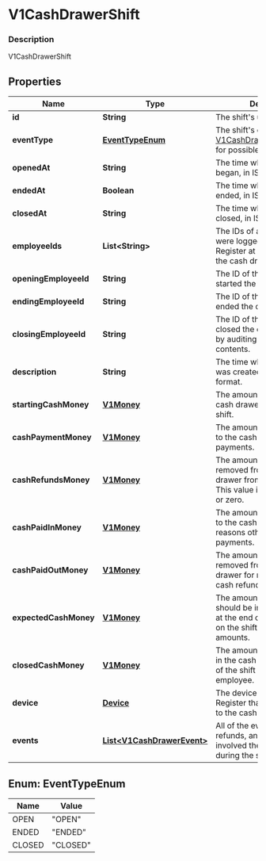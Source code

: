 
# V1CashDrawerShift

### Description

V1CashDrawerShift

## Properties
Name | Type | Description | Notes
------------ | ------------- | ------------- | -------------
**id** | **String** | The shift&#39;s unique ID. |  [optional]
**eventType** | [**EventTypeEnum**](#EventTypeEnum) | The shift&#39;s current state. See [V1CashDrawerShiftEventType](#type-v1cashdrawershifteventtype) for possible values |  [optional]
**openedAt** | **String** | The time when the shift began, in ISO 8601 format. |  [optional]
**endedAt** | **Boolean** | The time when the shift ended, in ISO 8601 format. |  [optional]
**closedAt** | **String** | The time when the shift was closed, in ISO 8601 format. |  [optional]
**employeeIds** | **List&lt;String&gt;** | The IDs of all employees that were logged into Square Register at some point during the cash drawer shift. |  [optional]
**openingEmployeeId** | **String** | The ID of the employee that started the cash drawer shift. |  [optional]
**endingEmployeeId** | **String** | The ID of the employee that ended the cash drawer shift. |  [optional]
**closingEmployeeId** | **String** | The ID of the employee that closed the cash drawer shift by auditing the cash drawer&#39;s contents. |  [optional]
**description** | **String** | The time when the timecard was created, in ISO 8601 format. |  [optional]
**startingCashMoney** | [**V1Money**](V1Money.md) | The amount of money in the cash drawer at the start of the shift. |  [optional]
**cashPaymentMoney** | [**V1Money**](V1Money.md) | The amount of money added to the cash drawer from cash payments. |  [optional]
**cashRefundsMoney** | [**V1Money**](V1Money.md) | The amount of money removed from the cash drawer from cash refunds. This value is always negative or zero. |  [optional]
**cashPaidInMoney** | [**V1Money**](V1Money.md) | The amount of money added to the cash drawer for reasons other than cash payments. |  [optional]
**cashPaidOutMoney** | [**V1Money**](V1Money.md) | The amount of money removed from the cash drawer for reasons other than cash refunds. |  [optional]
**expectedCashMoney** | [**V1Money**](V1Money.md) | The amount of money that should be in the cash drawer at the end of the shift, based on the shift&#39;s other money amounts. |  [optional]
**closedCashMoney** | [**V1Money**](V1Money.md) | The amount of money found in the cash drawer at the end of the shift by an auditing employee. |  [optional]
**device** | [**Device**](Device.md) | The device running Square Register that was connected to the cash drawer. |  [optional]
**events** | [**List&lt;V1CashDrawerEvent&gt;**](V1CashDrawerEvent.md) | All of the events (payments, refunds, and so on) that involved the cash drawer during the shift. |  [optional]


<a name="EventTypeEnum"></a>
## Enum: EventTypeEnum
Name | Value
---- | -----
OPEN | &quot;OPEN&quot;
ENDED | &quot;ENDED&quot;
CLOSED | &quot;CLOSED&quot;



